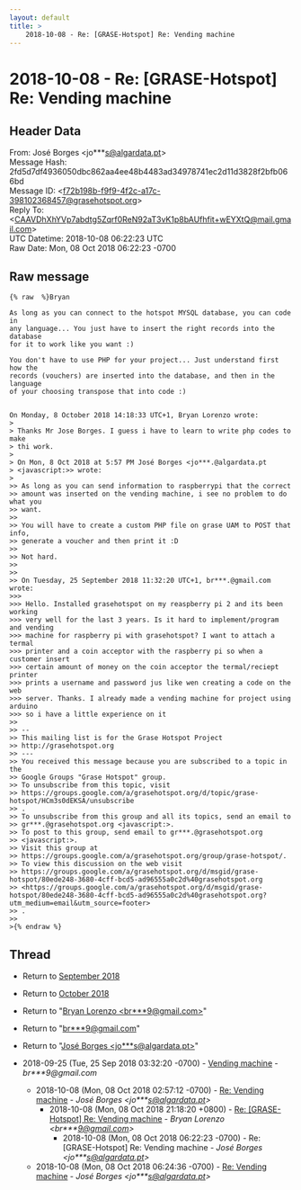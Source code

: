 ```yaml
---
layout: default
title: >
    2018-10-08 - Re: [GRASE-Hotspot] Re: Vending machine
---
```


# 2018-10-08 - Re: [GRASE-Hotspot] Re: Vending machine

## Header Data

From: José Borges \<jo***s@algardata.pt\><br>
Message Hash: 2fd5d7df4936050dbc862aa4ee48b4483ad34978741ec2d11d3828f2bfb066bd<br>
Message ID: \<f72b198b-f9f9-4f2c-a17c-398102368457@grasehotspot.org\><br>
Reply To: \<CAAVDhXhYVp7abdtg5Zqrf0ReN92aT3vK1p8bAUfhfit+wEYXtQ@mail.gmail.com\><br>
UTC Datetime: 2018-10-08 06:22:23 UTC<br>
Raw Date: Mon, 08 Oct 2018 06:22:23 -0700<br>

## Raw message

```
{% raw  %}Bryan

As long as you can connect to the hotspot MYSQL database, you can code in 
any language... You just have to insert the right records into the database 
for it to work like you want :)

You don't have to use PHP for your project... Just understand first how the 
records (vouchers) are inserted into the database, and then in the language 
of your choosing transpose that into code :)


On Monday, 8 October 2018 14:18:33 UTC+1, Bryan Lorenzo wrote:
>
> Thanks Mr Jose Borges. I guess i have to learn to write php codes to make 
> thi work. 
>
> On Mon, 8 Oct 2018 at 5:57 PM José Borges <jo***.@algardata.pt 
> <javascript:>> wrote:
>
>> As long as you can send information to raspberrypi that the correct 
>> amount was inserted on the vending machine, i see no problem to do what you 
>> want.
>>
>> You will have to create a custom PHP file on grase UAM to POST that info, 
>> generate a voucher and then print it :D
>>
>> Not hard.
>>
>>
>> On Tuesday, 25 September 2018 11:32:20 UTC+1, br***.@gmail.com wrote:
>>>
>>> Hello. Installed grasehotspot on my reaspberry pi 2 and its been working 
>>> very well for the last 3 years. Is it hard to implement/program and vending 
>>> machine for raspberry pi with grasehotspot? I want to attach a termal 
>>> printer and a coin acceptor with the raspberry pi so when a customer insert 
>>> certain amount of money on the coin acceptor the termal/reciept printer 
>>> prints a username and password jus like wen creating a code on the web 
>>> server. Thanks. I already made a vending machine for project using arduino 
>>> so i have a little experience on it
>>
>> -- 
>> This mailing list is for the Grase Hotspot Project 
>> http://grasehotspot.org
>> --- 
>> You received this message because you are subscribed to a topic in the 
>> Google Groups "Grase Hotspot" group.
>> To unsubscribe from this topic, visit 
>> https://groups.google.com/a/grasehotspot.org/d/topic/grase-hotspot/HCm3s0dEKSA/unsubscribe
>> .
>> To unsubscribe from this group and all its topics, send an email to 
>> gr***.@grasehotspot.org <javascript:>.
>> To post to this group, send email to gr***.@grasehotspot.org 
>> <javascript:>.
>> Visit this group at 
>> https://groups.google.com/a/grasehotspot.org/group/grase-hotspot/.
>> To view this discussion on the web visit 
>> https://groups.google.com/a/grasehotspot.org/d/msgid/grase-hotspot/80ede248-3680-4cff-bcd5-ad96555a0c2d%40grasehotspot.org 
>> <https://groups.google.com/a/grasehotspot.org/d/msgid/grase-hotspot/80ede248-3680-4cff-bcd5-ad96555a0c2d%40grasehotspot.org?utm_medium=email&utm_source=footer>
>> .
>>
>{% endraw %}
```

## Thread

+ Return to [September 2018](/archive/2018/09)
+ Return to [October 2018](/archive/2018/10)

+ Return to "[Bryan Lorenzo <br***9<span>@</span>gmail.com>](/authors/br___9_at_gmail_com)"
+ Return to "[br***9<span>@</span>gmail.com](/authors/br___9_at_gmail_com)"
+ Return to "[José Borges <jo***s<span>@</span>algardata.pt>](/authors/jo___s_at_algardata_pt)"

+ 2018-09-25 (Tue, 25 Sep 2018 03:32:20 -0700) - [Vending machine](/archive/2018/09/df84a3d7bb3dabeea98bd6e9421103cecf198f89d35caaea8f7a21525c8fc3d1) - _br***9@gmail.com_
  + 2018-10-08 (Mon, 08 Oct 2018 02:57:12 -0700) - [Re: Vending machine](/archive/2018/10/01350f50c16aad057c0d736142266985affb21bb82fed29f1df4b225c0248c55) - _José Borges \<jo***s@algardata.pt\>_
    + 2018-10-08 (Mon, 08 Oct 2018 21:18:20 +0800) - [Re: [GRASE-Hotspot] Re: Vending machine](/archive/2018/10/9591b8feccc913fbdaf09f3c2dc2173b78c059239332034e404c869cedf68384) - _Bryan Lorenzo \<br***9@gmail.com\>_
      + 2018-10-08 (Mon, 08 Oct 2018 06:22:23 -0700) - Re: [GRASE-Hotspot] Re: Vending machine - _José Borges \<jo***s@algardata.pt\>_
  + 2018-10-08 (Mon, 08 Oct 2018 06:24:36 -0700) - [Re: Vending machine](/archive/2018/10/e93dbf45453104237c1e21506ca0fbb988bb71f36becf9c9474763cfd939bc29) - _José Borges \<jo***s@algardata.pt\>_

